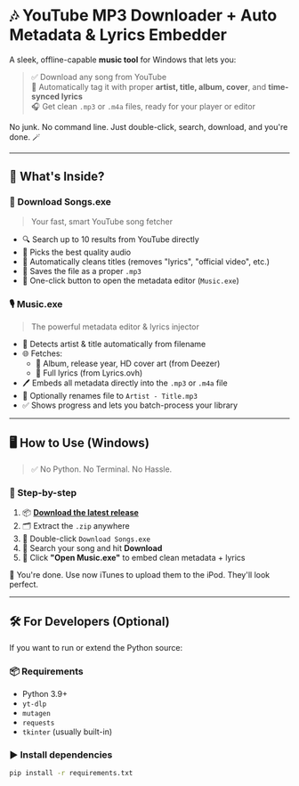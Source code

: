 # 🎶 YouTube MP3 Downloader + Auto Metadata & Lyrics Embedder

A sleek, offline-capable **music tool** for Windows that lets you:

> ✅ Download any song from YouTube  
> 🧠 Automatically tag it with proper **artist, title, album, cover**, and **time-synced lyrics**  
> 🎧 Get clean `.mp3` or `.m4a` files, ready for your player or editor

No junk. No command line. Just double-click, search, download, and you're done. 🪄

---

## 🧩 What's Inside?

### 🎵 Download Songs.exe
> Your fast, smart YouTube song fetcher

- 🔍 Search up to 10 results from YouTube directly
- 🎯 Picks the best quality audio
- 🧹 Automatically cleans titles (removes "lyrics", "official video", etc.)
- 📁 Saves the file as a proper `.mp3`
- 🎼 One-click button to open the metadata editor (`Music.exe`)

### 🎙️ Music.exe
> The powerful metadata editor & lyrics injector

- 🧠 Detects artist & title automatically from filename
- 🌐 Fetches:
  - 🎨 Album, release year, HD cover art (from Deezer)
  - 📝 Full lyrics (from Lyrics.ovh)
- 🖊️ Embeds all metadata directly into the `.mp3` or `.m4a` file
- 🎼 Optionally renames file to `Artist - Title.mp3`
- ✅ Shows progress and lets you batch-process your library

---

## 🖥️ How to Use (Windows)

> ✅ No Python. No Terminal. No Hassle.

### 🔄 Step-by-step

1. 📦 **[Download the latest release](https://github.com/Brxownie/Music-for-iPod/releases)**
2. 🗂️ Extract the `.zip` anywhere
3. 🚀 Double-click `Download Songs.exe`
4. 🔎 Search your song and hit **Download**
5. 🎼 Click **"Open Music.exe"** to embed clean metadata + lyrics

🎉 You're done. Use now iTunes to upload them to the iPod. They'll look perfect.

---

## 🛠️ For Developers (Optional)

If you want to run or extend the Python source:

### 📦 Requirements
- Python 3.9+
- `yt-dlp`
- `mutagen`
- `requests`
- `tkinter` (usually built-in)

### ▶ Install dependencies

```bash
pip install -r requirements.txt
